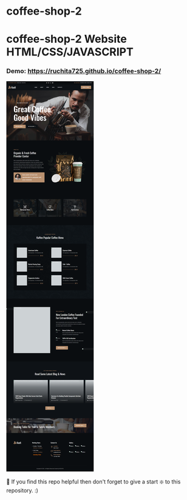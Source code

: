 # coffee-shop-2

# coffee-shop-2 Website HTML/CSS/JAVASCRIPT

### Demo: https://ruchita725.github.io/coffee-shop-2/

![coffee-shop-2](https://github.com/ruchita725/coffee-shop-2/blob/main/assets/images/photo.png)

🙏 If you find this repo helpful then don't forget to give a start ❇️  to this repository. :)
